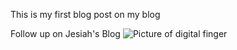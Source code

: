 This is my first blog post on my blog

Follow up on Jesiah's Blog
<img src="/blog/images/Logo 3.png" alt="Picture of digital finger">
